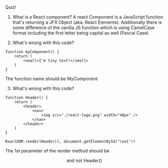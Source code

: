 Quiz!

1. What is a React component?
A react Component is a JavaScript function that's returning a JFX Object (aka. React Elements). Additionally there is some difference of the vanilla JS function which is using CamelCase format including the first letter being capital as well (Pascal Case)


2. What's wrong with this code?
```
function myComponent() {
    return (
        <small>I'm tiny text!</small>
    )
}
```
The function name should be MyComponent

3. What's wrong with this code?
```
function Header() {
    return (
        <header>
            <nav>
                <img src="./react-logo.png" width="40px" />
            </nav>
        </header>
    )
}

ReactDOM.render(Header(), document.getElementById("root"))
```
The 1st parameter of the render method should be <Header /> and not Header()
